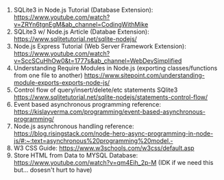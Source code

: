 1. SQLite3 in Node.js Tutorial (Database Extension): https://www.youtube.com/watch?v=ZRYn6tgnEgM&ab_channel=CodingWithMike
2. SQLite3 w/ Node.js Article (Databae Extension): https://www.sqlitetutorial.net/sqlite-nodejs/
3. Node.js Express Tutorial (Web Server Framework Extension): https://www.youtube.com/watch?v=SccSCuHhOw0&t=1777s&ab_channel=WebDevSimplified
4. Understanding Require Modules in Node.js (exporting classes/functions from one file to another) https://www.sitepoint.com/understanding-module-exports-exports-node-js/ 
5. Control flow of query/insert/delete/etc statements SQlite3 https://www.sqlitetutorial.net/sqlite-nodejs/statements-control-flow/ 
6. Event based asynchronous programming reference: https://kislayverma.com/programming/event-based-asynchronous-programming/ 
7. Node.js asynchronous handling reference: https://blog.risingstack.com/node-hero-async-programming-in-node-js/#:~:text=asynchronous%20programming%20model.-
8. W3 CSS Guide: https://www.w3schools.com/w3css/default.asp
9. Store HTML from Data to MYSQL Database: https://www.youtube.com/watch?v=qm4Eih_2p-M (IDK if we need this but... dosesn't hurt to have)
